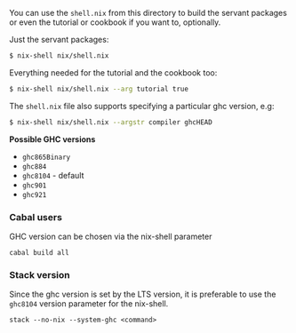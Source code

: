 You can use the `shell.nix` from this directory
to build the servant packages or even the tutorial
or cookbook if you want to, optionally.

Just the servant packages:

``` sh
$ nix-shell nix/shell.nix
```

Everything needed for the tutorial and the
cookbook too:

``` sh
$ nix-shell nix/shell.nix --arg tutorial true
```

The `shell.nix` file also supports specifying
a particular ghc version, e.g:

``` sh
$ nix-shell nix/shell.nix --argstr compiler ghcHEAD
```

**Possible GHC versions**
-   `ghc865Binary`
-   `ghc884`
-   `ghc8104` - default
-   `ghc901`
-   `ghc921`

### Cabal users

GHC version can be chosen via the nix-shell parameter

`cabal build all`

### Stack version

Since the ghc version is set by the LTS version, it is preferable to use the `ghc8104` version parameter for the nix-shell.

`stack --no-nix --system-ghc <command>`